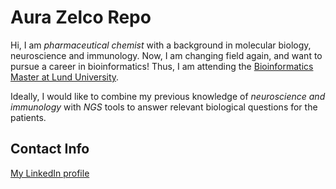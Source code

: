 # Aura Zelco Repo

Hi,
I am *pharmaceutical chemist* with a background in molecular biology, neuroscience and immunology. Now, I am changing field again, and want to pursue a career in bioinformatics! Thus, I am attending the [Bioinformatics Master at Lund University](https://www.biology.lu.se/education/masters-degree-programmes/masters-programme-bioinformatics).  

Ideally, I would like to combine my previous knowledge of *neuroscience and immunology* with *NGS* tools to answer relevant biological questions for the patients. 

## Contact Info
[My LinkedIn profile](https://www.linkedin.com/in/aura-zelco/)
